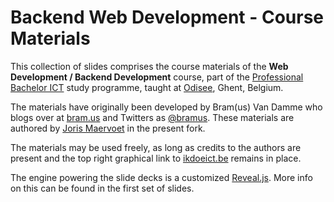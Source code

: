 # Backend Web Development - Course Materials

This collection of slides comprises the course materials of the __Web Development / Backend Development__ course, part of the [Professional Bachelor ICT](http://www.ikdoeict.be/) study programme, taught at [Odisee](http://www.odisee.be/), Ghent, Belgium.

The materials have originally been developed by Bram(us) Van Damme who blogs over at [bram.us](http://www.bram.us/) and Twitters as [@bramus](http://twitter.com/bramus). These materials are authored by [Joris Maervoet](https://be.linkedin.com/in/jorismaervoet) in the present fork.

The materials may be used freely, as long as credits to the authors are present and the top right graphical link to [ikdoeict.be](http://www.ikdoeict.be/) remains in place.

The engine powering the slide decks is a customized [Reveal.js](http://lab.hakim.se/reveal-js/). More info on this can be found in the first set of slides.
